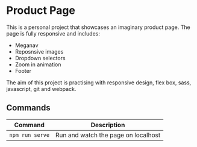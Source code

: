 # Product Page

This is a personal project that showcases an imaginary product page. The page is fully responsive and includes:
- Meganav
- Reposnsive images
- Dropdown selectors
- Zoom in animation
- Footer

The aim of this project is practising with responsive design, flex box, sass, javascript, git and webpack.

 ## Commands

 | Command | Description |
 | --- | --- |
 | ```npm run serve``` | Run and watch the page on localhost |
